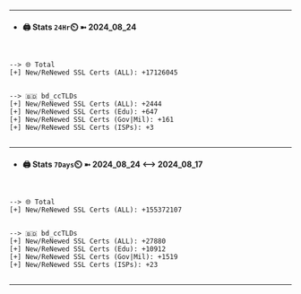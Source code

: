 

---
- #### 🖨️ **Stats** `24Hr`⏲️ ➼ 2024_08_24
```console


--> 🌐 Total
[+] New/ReNewed SSL Certs (ALL): +17126045


--> 🇧🇩 bd_ccTLDs
[+] New/ReNewed SSL Certs (ALL): +2444
[+] New/ReNewed SSL Certs (Edu): +647
[+] New/ReNewed SSL Certs (Gov|Mil): +161
[+] New/ReNewed SSL Certs (ISPs): +3


```

---
- #### 🖨️ **Stats** `7Days`⏲️ ➼ 2024_08_24 <--> 2024_08_17
```console


--> 🌐 Total
[+] New/ReNewed SSL Certs (ALL): +155372107


--> 🇧🇩 bd_ccTLDs
[+] New/ReNewed SSL Certs (ALL): +27880
[+] New/ReNewed SSL Certs (Edu): +10912
[+] New/ReNewed SSL Certs (Gov|Mil): +1519
[+] New/ReNewed SSL Certs (ISPs): +23


```

---

